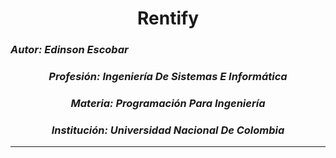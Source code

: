 <h1 align="center">Rentify</h1>

### <p>*Autor:* *Edinson Escobar*</p>
### <center>*Profesión:* *Ingeniería De Sistemas E Informática*</center>
### <center>*Materia:* *Programación Para Ingeniería*</center>
### <center>*Institución:* *Universidad Nacional De Colombia*</center>

***
